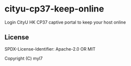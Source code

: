 # cityu-cp37-keep-online

Login CityU HK CP37 captive portal to keep your host online

## License

SPDX-License-Identifier: Apache-2.0 OR MIT

Copyright (C) myl7

